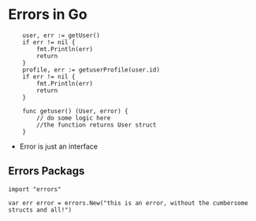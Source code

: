 # Errors in Go

```
    user, err := getUser()
	if err != nil {
		fmt.Println(err)
		return
	}
	profile, err := getuserProfile(user.id)
	if err != nil {
		fmt.Println(err)
		return
	}

    func getuser() (User, error) {
        // do some logic here
        //the function returns User struct
    }
```

- Error is just an interface

## Errors Packags
```
import "errors"
```
```
var err error = errors.New("this is an error, without the cumbersome structs and all!")
```